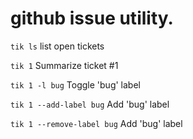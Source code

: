 # github issue utility.

`tik ls` list open tickets

`tik 1` Summarize ticket #1

`tik 1 -l bug` Toggle 'bug' label

`tik 1 --add-label bug` Add 'bug' label

`tik 1 --remove-label bug` Add 'bug' label
